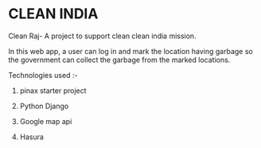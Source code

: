 # CLEAN INDIA

Clean Raj- A project to support clean clean india mission.

In this web app, a user can log in and mark the location having garbage so the government can collect the garbage from the marked locations.

Technologies used :-

1. pinax starter project 

2. Python Django

3. Google map api

4. Hasura 







